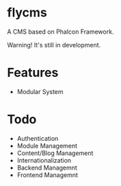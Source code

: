 # flycms
A CMS based on Phalcon Framework.

Warning! It's still in development.

# Features
- Modular System

# Todo
- Authentication
- Module Management
- Content/Blog Management
- Internationalization
- Backend Managemnt
- Frontend Managemnt
